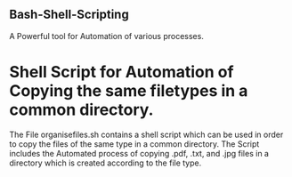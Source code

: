 ## Bash-Shell-Scripting
A Powerful tool for Automation of various processes. 

# Shell Script for Automation of Copying the same filetypes in a common directory.
The File organisefiles.sh contains a shell script which can be used in order to copy the files of the same type in a common directory.
The Script includes the Automated process of copying .pdf, .txt, and .jpg files in a directory which is created according to the file type.


